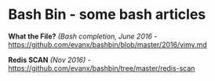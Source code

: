 
# Bash Bin - some bash articles

<b>What the File?</b> <i>(Bash completion, June 2016</i> - https://github.com/evanx/bashbin/blob/master/2016/vimy.md

<b>Redis SCAN</b> <i>(Nov 2016)</i> - https://github.com/evanx/bashbin/tree/master/redis-scan
